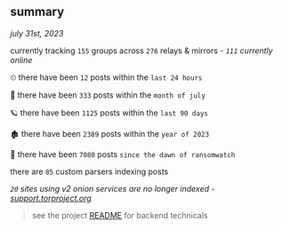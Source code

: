 
## summary
_july 31st, 2023_

currently tracking `155` groups across `276` relays & mirrors - _`111` currently online_

⏲ there have been `12` posts within the `last 24 hours`

🦈 there have been `333` posts within the `month of july`

🪐 there have been `1125` posts within the `last 90 days`

🏚 there have been `2389` posts within the `year of 2023`

🦕 there have been `7080` posts `since the dawn of ransomwatch`

there are `85` custom parsers indexing posts

_`20` sites using v2 onion services are no longer indexed - [support.torproject.org](https://support.torproject.org/onionservices/v2-deprecation/)_

> see the project [README](https://github.com/joshhighet/ransomwatch#ransomwatch--) for backend technicals

